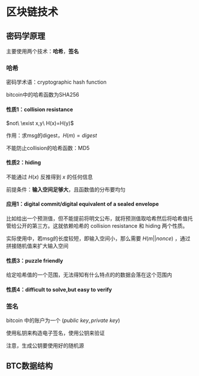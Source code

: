 # 区块链技术

## 密码学原理

主要使用两个技术：**哈希**，**签名**

### 哈希

密码学术语：cryptographic hash function

bitcoin中的哈希函数为SHA256

#### 性质1：collision resistance

$not\ \exist x,y\ H(x)=H(y)$

作用：求msg的digest，$H(m)=digest$

不能防止collision的哈希函数：MD5

#### 性质2：hiding

不能通过 $H(x)$ 反推得到 $x$ 的任何信息

前提条件：**输入空间足够大**，且函数值的分布要均匀

#### 应用1：digital commit/digital equivalent of a sealed envelope 

比如给出一个预测值，但不能提前将明文公布，就将预测值取哈希然后将哈希值托管给公开的第三方。这就依赖哈希的 collision resistance 和 hiding 两个性质。

实际使用中，若msg的长度较短，即输入空间小，那么需要 $H(m||nonce)$ ，通过拼接随机值来扩大输入空间

#### 性质3：puzzle friendly

给定哈希值的一个范围，无法得知有什么特点的的数据会落在这个范围内

#### 性质4：difficult to solve,but easy to verify

### 签名

bitcoin 中的账户为一个 $(public\ key,private\ key)$

使用私钥来构造电子签名，使用公钥来验证

注意，生成公钥要使用好的随机源



## BTC数据结构

